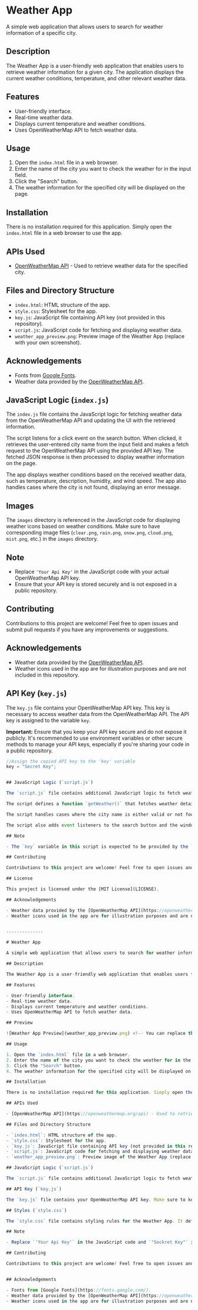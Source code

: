# Weather App

A simple web application that allows users to search for weather information of a specific city.

## Description

The Weather App is a user-friendly web application that enables users to retrieve weather information for a given city. The application displays the current weather conditions, temperature, and other relevant weather data.

## Features

- User-friendly interface.
- Real-time weather data.
- Displays current temperature and weather conditions.
- Uses OpenWeatherMap API to fetch weather data.


## Usage

1. Open the `index.html` file in a web browser.
2. Enter the name of the city you want to check the weather for in the input field.
3. Click the "Search" button.
4. The weather information for the specified city will be displayed on the page.

## Installation

There is no installation required for this application. Simply open the `index.html` file in a web browser to use the app.

## APIs Used

- [OpenWeatherMap API](https://openweathermap.org/api) - Used to retrieve weather data for the specified city.

## Files and Directory Structure

- `index.html`: HTML structure of the app.
- `style.css`: Stylesheet for the app.
- `key.js`: JavaScript file containing API key (not provided in this repository).
- `script.js`: JavaScript code for fetching and displaying weather data.
- `weather_app_preview.png`: Preview image of the Weather App (replace with your own screenshot).

## Acknowledgements

- Fonts from [Google Fonts](https://fonts.google.com/).
- Weather data provided by the [OpenWeatherMap API](https://openweathermap.org/api).


## JavaScript Logic (`index.js`)

The `index.js` file contains the JavaScript logic for fetching weather data from the OpenWeatherMap API and updating the UI with the retrieved information.

The script listens for a click event on the search button. When clicked, it retrieves the user-entered city name from the input field and makes a fetch request to the OpenWeatherMap API using the provided API key. The fetched JSON response is then processed to display weather information on the page.

The app displays weather conditions based on the received weather data, such as temperature, description, humidity, and wind speed. The app also handles cases where the city is not found, displaying an error message.

## Images

The `images` directory is referenced in the JavaScript code for displaying weather icons based on weather conditions. Make sure to have corresponding image files (`clear.png`, `rain.png`, `snow.png`, `cloud.png`, `mist.png`, etc.) in the `images` directory.

## Note

- Replace `'Your Api Key'` in the JavaScript code with your actual OpenWeatherMap API key.
- Ensure that your API key is stored securely and is not exposed in a public repository.

## Contributing

Contributions to this project are welcome! Feel free to open issues and submit pull requests if you have any improvements or suggestions.


## Acknowledgements

- Weather data provided by the [OpenWeatherMap API](https://openweathermap.org/api).
- Weather icons used in the app are for illustration purposes and are not included in this repository.

## API Key (`key.js`)

The `key.js` file contains your OpenWeatherMap API key. This key is necessary to access weather data from the OpenWeatherMap API. The API key is assigned to the variable `key`.

**Important:** Ensure that you keep your API key secure and do not expose it publicly. It's recommended to use environment variables or other secure methods to manage your API keys, especially if you're sharing your code in a public repository.

```javascript
//Assign the copied API key to the 'key' variable
key = "Secret Key";


## JavaScript Logic (`script.js`)

The `script.js` file contains additional JavaScript logic to fetch weather data from the OpenWeatherMap API and display it on the web page.

The script defines a function `getWeather()` that fetches weather details based on the user-entered city name. The function makes use of the provided API key (`key`) and the OpenWeatherMap API to retrieve weather data.

The script handles cases where the city name is either valid or not found. It updates the HTML content of the `result` element to display relevant weather information, including the city name, weather conditions, description, temperature, and temperature range.

The script also adds event listeners to the search button and the window's `load` event to trigger the `getWeather()` function when the button is clicked or when the page loads.

## Note

- The `key` variable in this script is expected to be provided by the `key.js` file.

## Contributing

Contributions to this project are welcome! Feel free to open issues and submit pull requests if you have any improvements or suggestions.

## License

This project is licensed under the [MIT License](LICENSE).

## Acknowledgements

- Weather data provided by the [OpenWeatherMap API](https://openweathermap.org/api).
- Weather icons used in the app are for illustration purposes and are not included in this repository.


--------------

# Weather App

A simple web application that allows users to search for weather information of a specific city.

## Description

The Weather App is a user-friendly web application that enables users to retrieve weather information for a given city. The application displays the current weather conditions, temperature, and other relevant weather data.

## Features

- User-friendly interface.
- Real-time weather data.
- Displays current temperature and weather conditions.
- Uses OpenWeatherMap API to fetch weather data.

## Preview

![Weather App Preview](weather_app_preview.png) <!-- You can replace this with an actual screenshot of your app -->

## Usage

1. Open the `index.html` file in a web browser.
2. Enter the name of the city you want to check the weather for in the input field.
3. Click the "Search" button.
4. The weather information for the specified city will be displayed on the page.

## Installation

There is no installation required for this application. Simply open the `index.html` file in a web browser to use the app.

## APIs Used

- [OpenWeatherMap API](https://openweathermap.org/api) - Used to retrieve weather data for the specified city.

## Files and Directory Structure

- `index.html`: HTML structure of the app.
- `style.css`: Stylesheet for the app.
- `key.js`: JavaScript file containing API key (not provided in this repository).
- `script.js`: JavaScript code for fetching and displaying weather data.
- `weather_app_preview.png`: Preview image of the Weather App (replace with your own screenshot).

## JavaScript Logic (`script.js`)

The `script.js` file contains additional JavaScript logic to fetch weather data from the OpenWeatherMap API and display it on the web page. The script handles cases where the city name is either valid or not found, updating the HTML content accordingly.

## API Key (`key.js`)

The `key.js` file contains your OpenWeatherMap API key. Make sure to keep your API key secure and not expose it publicly.

## Styles (`style.css`)

The `style.css` file contains styling rules for the Weather App. It defines the layout, colors, fonts, and animations used in the app's interface.

## Note

- Replace `'Your Api Key'` in the JavaScript code and `"Seckret Key"` in the `key.js` file with your actual OpenWeatherMap API key.

## Contributing

Contributions to this project are welcome! Feel free to open issues and submit pull requests if you have any improvements or suggestions.


## Acknowledgements

- Fonts from [Google Fonts](https://fonts.google.com/).
- Weather data provided by the [OpenWeatherMap API](https://openweathermap.org/api).
- Weather icons used in the app are for illustration purposes and are not included in this repository.
